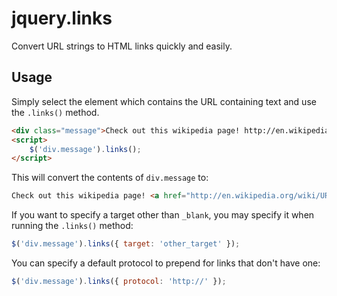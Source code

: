 # jquery.links

Convert URL strings to HTML links quickly and easily.

## Usage

Simply select the element which contains the URL containing text and use the `.links()` method.

```html
<div class="message">Check out this wikipedia page! http://en.wikipedia.org/wiki/URL</div>
<script>
	$('div.message').links();
</script>
```

This will convert the contents of `div.message` to:

```html
Check out this wikipedia page! <a href="http://en.wikipedia.org/wiki/URL" target="_blank">http://en.wikipedia.org/wiki/URL</a>
```

If you want to specify a target other than `_blank`, you may specify it when running the `.links()` method:

```javascript
$('div.message').links({ target: 'other_target' });
```

You can specify a default protocol to prepend for links that don't have one:

```javascript
$('div.message').links({ protocol: 'http://' });
```